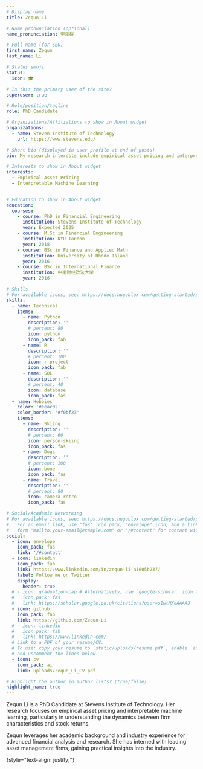 ```yaml
---
# Display name
title: Zequn Li

# Name pronunciation (optional)
name_pronunciation: 李泽群

# Full name (for SEO)
first_name: Zequn
last_name: Li

# Status emoji
status:
  icon: 🎓

# Is this the primary user of the site?
superuser: true

# Role/position/tagline
role: PhD Candidate

# Organizations/Affiliations to show in About widget
organizations:
  - name: Steven Institute of Technology
    url: https://www.stevens.edu/

# Short bio (displayed in user profile at end of posts)
bio: My research interests include empirical asset pricing and interpretable machine learning. 

# Interests to show in About widget
interests:
  - Empirical Asset Pricing
  - Interpretable Machine Learning


# Education to show in About widget
education:
  courses:
    - course: PhD in Financial Engineering
      institution: Stevens Institute of Technology
      year: Expected 2025
    - course: M.Sc in Financial Engineering
      institution: NYU Tandon
      year: 2018
    - course: BSc in Finance and Applied Math
      institution: University of Rhode Island
      year: 2016
    - course: BSc in International Finance
      institution: 中南财经政法大学
      year: 2016

# Skills
# For available icons, see: https://docs.hugoblox.com/getting-started/page-builder/#icons
skills:
  - name: Technical
    items:
      - name: Python
        description: ''
        # percent: 80
        icon: python
        icon_pack: fab
      - name: R
        description: ''
        # percent: 100
        icon: r-project
        icon_pack: fab
      - name: SQL
        description: ''
        # percent: 40
        icon: database
        icon_pack: fas
  - name: Hobbies
    color: '#eeac02'
    color_border: '#f0bf23'
    items:
      - name: Skiing
        description: ''
        # percent: 60
        icon: person-skiing
        icon_pack: fas
      - name: Dogs
        description: ''
        # percent: 100
        icon: bone
        icon_pack: fas
      - name: Travel
        description: ''
        # percent: 80
        icon: camera-retro
        icon_pack: fas

# Social/Academic Networking
# For available icons, see: https://docs.hugoblox.com/getting-started/page-builder/#icons
#   For an email link, use "fas" icon pack, "envelope" icon, and a link in the
#   form "mailto:your-email@example.com" or "/#contact" for contact widget.
social:
  - icon: envelope
    icon_pack: fas
    link: '/#contact'
  - icon: linkedin
    icon_pack: fab
    link: https://www.linkedin.com/in/zequn-li-a1605b237/
    label: Follow me on Twitter
    display:
      header: true
  # - icon: graduation-cap # Alternatively, use `google-scholar` icon from `ai` icon pack
  #   icon_pack: fas
  #   link: https://scholar.google.co.uk/citations?user=sIwtMXoAAAAJ
  - icon: github
    icon_pack: fab
    link: https://github.com/Zequn-Li
  # - icon: linkedin
  #   icon_pack: fab
  #   link: https://www.linkedin.com/
  # Link to a PDF of your resume/CV.
  # To use: copy your resume to `static/uploads/resume.pdf`, enable `ai` icons in `params.yaml`,
  # and uncomment the lines below.
  - icon: cv
    icon_pack: ai
    link: uploads/Zequn_Li_CV.pdf

# Highlight the author in author lists? (true/false)
highlight_name: true
---
```


Zequn Li is a PhD Candidate at Stevens Institute of Technology. Her research focuses on empirical asset pricing and interpretable machine learning, particularly in understanding the dynamics between firm characteristics and stock returns.

Zequn leverages her academic background and industry experience for advanced financial analysis and research. She has interned with leading asset management firms, gaining practical insights into the industry.

{style="text-align: justify;"}
